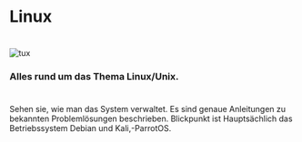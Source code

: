 # Linux
#

![tux](https://github.com/Netzknoten/Linux/assets/114874531/65187cc7-05ff-4ee9-963e-aa850da2ddd2)
### Alles rund um das Thema Linux/Unix.
#
Sehen sie, wie man das System verwaltet. Es sind genaue Anleitungen zu bekannten Problemlösungen beschrieben. Blickpunkt ist Hauptsächlich das Betriebssystem Debian und Kali,-ParrotOS.
